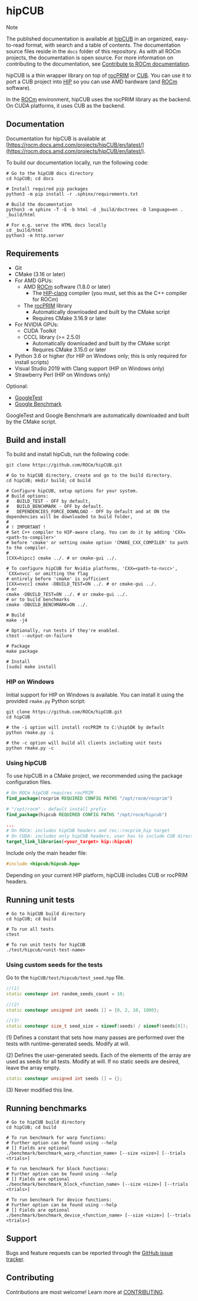 # hipCUB

> [!NOTE]
> The published documentation is available at [hipCUB](https://rocm.docs.amd.com/projects/hipCUB/en/latest/index.html) in an organized, easy-to-read format, with search and a table of contents. The documentation source files reside in the `docs` folder of this repository. As with all ROCm projects, the documentation is open source. For more information on contributing to the documentation, see [Contribute to ROCm documentation](https://rocm.docs.amd.com/en/latest/contribute/contributing.html).

hipCUB is a thin wrapper library on top of
[rocPRIM](https://github.com/ROCm/rocPRIM) or
[CUB](https://github.com/thrust/cub). You can use it to port a CUB project into
[HIP](https://github.com/ROCm/HIP) so you can use AMD hardware (and
[ROCm](https://rocm.docs.amd.com/en/latest/) software).

In the [ROCm](https://rocm.docs.amd.com/en/latest/)
environment, hipCUB uses the rocPRIM library as the backend. On CUDA platforms, it uses CUB as the
backend.

## Documentation

Documentation for hipCUB is available at
[https://rocm.docs.amd.com/projects/hipCUB/en/latest/](https://rocm.docs.amd.com/projects/hipCUB/en/latest/).

To build our documentation locally, run the following code:

```shell
# Go to the hipCUB docs directory
cd hipCUB; cd docs

# Install required pip packages
python3 -m pip install -r .sphinx/requirements.txt

# Build the documentation
python3 -m sphinx -T -E -b html -d _build/doctrees -D language=en . _build/html

# For e.g. serve the HTML docs locally
cd _build/html
python3 -m http.server
```

## Requirements

* Git
* CMake (3.16 or later)
* For AMD GPUs:
  * AMD [ROCm](https://rocm.docs.amd.com/projects/install-on-linux/en/latest/how-to/native-install/index.html) software (1.8.0 or later)
    * The [HIP-clang](https://github.com/ROCm/HIP/blob/master/INSTALL.md#hip-clang) compiler (you
      must, set this as the C++ compiler for ROCm)
  * The [rocPRIM](https://github.com/ROCm/rocPRIM) library
    * Automatically downloaded and built by the CMake script
    * Requires CMake 3.16.9 or later
* For NVIDIA GPUs:
  * CUDA Toolkit
  * CCCL library (>= 2.5.0)
    * Automatically downloaded and built by the CMake script
    * Requires CMake 3.15.0 or later
* Python 3.6 or higher (for HIP on Windows only; this is only required for install scripts)
* Visual Studio 2019 with Clang support (HIP on Windows only)
* Strawberry Perl (HIP on Windows only)

Optional:

* [GoogleTest](https://github.com/google/googletest)
* [Google Benchmark](https://github.com/google/benchmark)

GoogleTest and Google Benchmark are automatically downloaded and built by the CMake script.

## Build and install

To build and install hipCub, run the following code:

```shell
git clone https://github.com/ROCm/hipCUB.git

# Go to hipCUB directory, create and go to the build directory.
cd hipCUB; mkdir build; cd build

# Configure hipCUB, setup options for your system.
# Build options:
#   BUILD_TEST - OFF by default,
#   BUILD_BENCHMARK - OFF by default.
#   DEPENDENCIES_FORCE_DOWNLOAD - OFF by default and at ON the dependencies will be downloaded to build folder,
#
# ! IMPORTANT !
# Set C++ compiler to HIP-aware clang. You can do it by adding 'CXX=<path-to-compiler>'
# before 'cmake' or setting cmake option 'CMAKE_CXX_COMPILER' to path to the compiler.
#
[CXX=hipcc] cmake ../. # or cmake-gui ../.

# To configure hipCUB for Nvidia platforms, 'CXX=<path-to-nvcc>', `CXX=nvcc` or omitting the flag
# entirely before 'cmake' is sufficient
[CXX=nvcc] cmake -DBUILD_TEST=ON ../. # or cmake-gui ../.
# or
cmake -DBUILD_TEST=ON ../. # or cmake-gui ../.
# or to build benchmarks
cmake -DBUILD_BENCHMARK=ON ../.

# Build
make -j4

# Optionally, run tests if they're enabled.
ctest --output-on-failure

# Package
make package

# Install
[sudo] make install
```

### HIP on Windows

Initial support for HIP on Windows is available. You can install it using the provided `rmake.py` Python
script:

```shell
git clone https://github.com/ROCm/hipCUB.git
cd hipCUB

# the -i option will install rocPRIM to C:\hipSDK by default
python rmake.py -i

# the -c option will build all clients including unit tests
python rmake.py -c
```

### Using hipCUB

To use hipCUB in a CMake project, we recommended using the package configuration files.

```cmake
# On ROCm hipCUB requires rocPRIM
find_package(rocprim REQUIRED CONFIG PATHS "/opt/rocm/rocprim")

# "/opt/rocm" - default install prefix
find_package(hipcub REQUIRED CONFIG PATHS "/opt/rocm/hipcub")

...
# On ROCm: includes hipCUB headers and roc::rocprim_hip target
# On CUDA: includes only hipCUB headers, user has to include CUB directory
target_link_libraries(<your_target> hip::hipcub)
```

Include only the main header file:

```cpp
#include <hipcub/hipcub.hpp>
```

Depending on your current HIP platform, hipCUB includes CUB or rocPRIM headers.

## Running unit tests

```shell
# Go to hipCUB build directory
cd hipCUB; cd build

# To run all tests
ctest

# To run unit tests for hipCUB
./test/hipcub/<unit-test-name>
```

### Using custom seeds for the tests

Go to the `hipCUB/test/hipcub/test_seed.hpp` file.

```cpp
//(1)
static constexpr int random_seeds_count = 10;

//(2)
static constexpr unsigned int seeds [] = {0, 2, 10, 1000};

//(3)
static constexpr size_t seed_size = sizeof(seeds) / sizeof(seeds[0]);
```

(1) Defines a constant that sets how many passes are performed over the tests with runtime-generated
 seeds. Modify at will.

(2) Defines the user-generated seeds. Each of the elements of the array are used as seeds for all tests.
 Modify at will. If no static seeds are desired, leave the array empty.

  ```cpp
  static constexpr unsigned int seeds [] = {};
  ```

(3) Never modified this line.

## Running benchmarks

```shell
# Go to hipCUB build directory
cd hipCUB; cd build

# To run benchmark for warp functions:
# Further option can be found using --help
# [] Fields are optional
./benchmark/benchmark_warp_<function_name> [--size <size>] [--trials <trials>]

# To run benchmark for block functions:
# Further option can be found using --help
# [] Fields are optional
./benchmark/benchmark_block_<function_name> [--size <size>] [--trials <trials>]

# To run benchmark for device functions:
# Further option can be found using --help
# [] Fields are optional
./benchmark/benchmark_device_<function_name> [--size <size>] [--trials <trials>]
```

## Support

Bugs and feature requests can be reported through the
[GitHub issue tracker](https://github.com/ROCm/hipCUB/issues).

## Contributing

Contributions are most welcome! Learn more at [CONTRIBUTING](./CONTRIBUTING.md).

